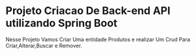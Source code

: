 # Projeto Criacao  De Back-end API utilizando Spring Boot
Nesse Projeto Vamos Criar Uma entidade Produtos e realizar Um Crud Para Criar,Alterar,Buscar e Remover.

